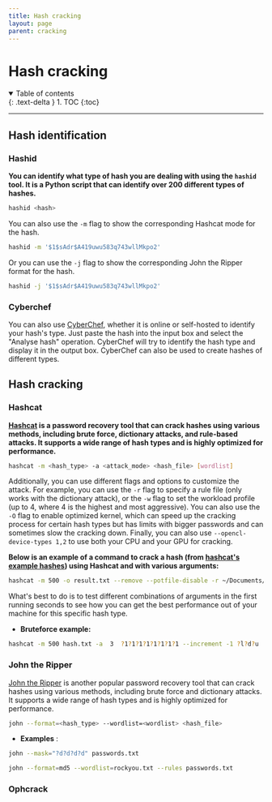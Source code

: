```yaml
---
title: Hash cracking
layout: page
parent: cracking
---
```


# Hash cracking

<details open markdown="block">
  <summary>
    Table of contents
  </summary>
  {: .text-delta }
1. TOC
{:toc}
</details>

---

## Hash identification

### Hashid

**You can identify what type of hash you are dealing with using the `hashid` tool. It is a Python script that can identify over 200 different types of hashes.**

```bash
hashid <hash>
```

You can also use the `-m` flag to show the corresponding Hashcat mode for the hash.

```bash
hashid -m '$1$sAdr$A419uwu583q743wllMkpo2'
```

Or you can use the `-j` flag to show the corresponding John the Ripper format for the hash.

```bash
hashid -j '$1$sAdr$A419uwu583q743wllMkpo2'
```

### Cyberchef

You can also use [CyberChef](https://gchq.github.io/CyberChef/), whether it is online or self-hosted to identify your hash's type. Just paste the hash into the input box and select the "Analyse hash" operation. CyberChef will try to identify the hash type and display it in the output box.
CyberChef can also be used to create hashes of different types.

## Hash cracking

### Hashcat

**[Hashcat](https://hashcat.net/hashcat/) is a password recovery tool that can crack hashes using various methods, including brute force, dictionary attacks, and rule-based attacks. It supports a wide range of hash types and is highly optimized for performance.**

```bash
hashcat -m <hash_type> -a <attack_mode> <hash_file> [wordlist]
```

Additionally, you can use different flags and options to customize the attack. For example, you can use the `-r` flag to specify a rule file (only works with the dictionary attack), or the `-w` flag to set the workload profile (up to 4, where 4 is the highest and most aggressive). You can also use the `-O` flag to enable optimized kernel, which can speed up the cracking process for certain hash types but has limits with bigger passwords and can sometimes slow the cracking down. Finally, you can also use `--opencl-device-types 1,2` to use both your CPU and your GPU for cracking.

**Below is an example of a command to crack a hash (from [hashcat's example hashes](https://hashcat.net/wiki/doku.php?id=example_hashes)) using Hashcat and with various arguments:**

```bash
hashcat -m 500 -o result.txt --remove --potfile-disable -r ~/Documents/rules/OneRuleToRuleThemAll.rule --username "administrator:\$1\$28772684\$iEwNOgGugqO9.bIz5sk8k/" ~/Documents/common-password-list/rockyou.txt/rockyou_1.txt -w 4 --opencl-device-types 1,2 
```

What's best to do is to test different combinations of arguments in the first running seconds to see how you can get the best performance out of your machine for this specific hash type.

- **Bruteforce example:**

```bash
hashcat -m 500 hash.txt -a  3  ?1?1?1?1?1?1?1?1 --increment -1 ?l?d?u
```

### John the Ripper

[John the Ripper](https://www.openwall.com/john/) is another popular password recovery tool that can crack hashes using various methods, including brute force and dictionary attacks. It supports a wide range of hash types and is highly optimized for performance.

```bash
john --format=<hash_type> --wordlist=<wordlist> <hash_file>
```

- **Examples** :

```bash
john --mask="?d?d?d?d" passwords.txt
```

```bash
john --format=md5 --wordlist=rockyou.txt --rules passwords.txt
```

### Ophcrack
